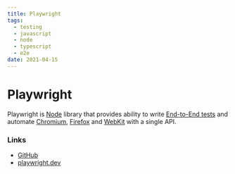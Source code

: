 ```yaml
---
title: Playwright
tags:
  - testing
  - javascript
  - node
  - typescript
  - e2e
date: 2021-04-15
---
```


# Playwright

Playwright is [Node](Node.md) library that provides ability to write [End-to-End tests](End-to-End%20tests.md) and automate [Chromium](Chromium.md), [Firefox](Firefox.md) and [WebKit](WebKit.md) with a single API.

### Links

* [GitHub](https://github.com/microsoft/playwright)
* [playwright.dev](https://playwright.dev)
